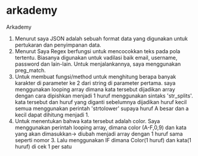 # arkademy
Arkademy

1. Menurut saya JSON adalah sebuah format data yang digunakan untuk pertukaran dan penyimpanan data.
2. Menurut Saya Regex berfungsi untuk mencocokkan teks pada pola tertentu. Biasanya digunakan untuk vadilasi baik email, username, password dan lain-lain.
Untuk menjalankannya, saya menggunakan preg_match.
3. Untuk membuat fungsi/method untuk menghitung berapa banyak karakter di parameter ke 2 dari string di parameter pertama.
saya menggunakan looping array dimana kata tersebut dijadikan array dengan cara dipishkan menjadi 1 huruf menggunakan sintaks 'str_splits'.
kata tersebut dan huruf yang diganti sebelumnya dijadikan huruf kecil semua menggunakan perintah 'strtolower' supaya huruf A besar dan a kecil dapat dihitung menjadi 1.
4. Untuk menentukan bahwa kata tersebut adalah color. Saya menggunakan perintah looping array, dimana color (A-F,0,9) dan kata yang akan dimasukkan-> diubah menjadi array dengan 1 huruf sama seperti nomor 3. Lalu menggunakan IF dimana Color(1 huruf) dan kata(1 huruf) di cek 1 per satu
